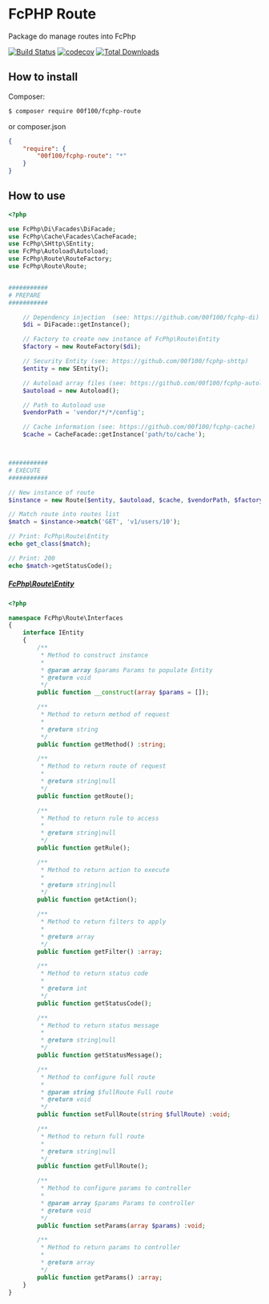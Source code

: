# FcPHP Route

Package do manage routes into FcPhp

[![Build Status](https://travis-ci.org/00F100/fcphp-route.svg?branch=master)](https://travis-ci.org/00F100/fcphp-route) [![codecov](https://codecov.io/gh/00F100/fcphp-route/branch/master/graph/badge.svg)](https://codecov.io/gh/00F100/fcphp-route) [![Total Downloads](https://poser.pugx.org/00F100/fcphp-route/downloads)](https://packagist.org/packages/00F100/fcphp-route)

## How to install

Composer:
```sh
$ composer require 00f100/fcphp-route
```

or composer.json
```json
{
    "require": {
        "00f100/fcphp-route": "*"
    }
}
```

## How to use

```php
<?php

use FcPhp\Di\Facades\DiFacade;
use FcPhp\Cache\Facades\CacheFacade;
use FcPhp\SHttp\SEntity;
use FcPhp\Autoload\Autoload;
use FcPhp\Route\RouteFactory;
use FcPhp\Route\Route;


###########
# PREPARE
###########

    // Dependency injection  (see: https://github.com/00f100/fcphp-di)
    $di = DiFacade::getInstance();

    // Factory to create new instance of FcPhp\Route\Entity
    $factory = new RouteFactory($di);

    // Security Entity (see: https://github.com/00f100/fcphp-shttp)
    $entity = new SEntity();

    // Autoload array files (see: https://github.com/00f100/fcphp-autoload)
    $autoload = new Autoload();

    // Path to Autoload use
    $vendorPath = 'vendor/*/*/config';

    // Cache information (see: https://github.com/00f100/fcphp-cache)
    $cache = CacheFacade::getInstance('path/to/cache');



###########
# EXECUTE
###########

// New instance of route
$instance = new Route($entity, $autoload, $cache, $vendorPath, $factory);

// Match route into routes list
$match = $instance->match('GET', 'v1/users/10');

// Print: FcPhp\Route\Entity
echo get_class($match);

// Print: 200
echo $match->getStatusCode();
```

##### [FcPhp\Route\Entity](https://github.com/00F100/fcphp-route/blob/master/src/Interfaces/IEntity.php)

```php
<?php

namespace FcPhp\Route\Interfaces
{
    interface IEntity
    {
        /**
         * Method to construct instance
         *
         * @param array $params Params to populate Entity
         * @return void
         */
        public function __construct(array $params = []);

        /**
         * Method to return method of request
         *
         * @return string
         */
        public function getMethod() :string;

        /**
         * Method to return route of request
         *
         * @return string|null
         */
        public function getRoute();

        /**
         * Method to return rule to access
         *
         * @return string|null
         */
        public function getRule();

        /**
         * Method to return action to execute
         *
         * @return string|null
         */
        public function getAction();

        /**
         * Method to return filters to apply
         *
         * @return array
         */
        public function getFilter() :array;

        /**
         * Method to return status code
         *
         * @return int
         */
        public function getStatusCode();

        /**
         * Method to return status message
         *
         * @return string|null
         */
        public function getStatusMessage();

        /**
         * Method to configure full route
         *
         * @param string $fullRoute Full route
         * @return void
         */
        public function setFullRoute(string $fullRoute) :void;

        /**
         * Method to return full route
         *
         * @return string|null
         */
        public function getFullRoute();

        /**
         * Method to configure params to controller
         *
         * @param array $params Params to controller
         * @return void
         */
        public function setParams(array $params) :void;

        /**
         * Method to return params to controller
         *
         * @return array
         */
        public function getParams() :array;
    }
}
```